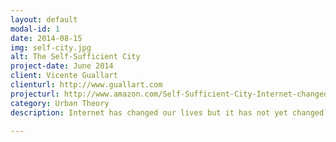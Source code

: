 ```yaml
---
layout: default
modal-id: 1
date: 2014-08-15
img: self-city.jpg
alt: The Self-Sufficient City
project-date: June 2014
client: Vicente Guallart
clienturl: http://www.guallart.com
projecturl: http://www.amazon.com/Self-Sufficient-City-Internet-changed-cities/dp/1940291038/ref=sr_1_9?s=books&ie=UTF8&qid=1444871789&sr=1-9&keywords=vicente+guallart
category: Urban Theory
description: Internet has changed our lives but it has not yet changed our cities. Any technological revolution takes paired radical transformations in the life styles. If the age of the car and the oil shaped the cities of the 20th century, the society of the information will form those of the 21st century. It is an unstoppable evolution that, nevertheless, it is necessary to be able to lead with criterion. It is a question of taking advantage of the urban experiences accumulated for centuries by the human beings and having present that the growth cannot be unlimited and the energetic resources that our planet offers have expiry date. Vicente Guallart exposes this fascinating process in a book loaded with ideas, information and proposals. As observer, thinker and pioneer of the architecture of the future, Guallart proposes the regeneration of the cities (from the housing to the metropolis) to stimulate a new economy of the urban innovation. A path with destined to the self-sufficiency local resources, and to the global connectivity as knowledge and information. Because the connected self-sufficiency get the cities and the persons who inhabit them been stronger, free and independent.

---
```

